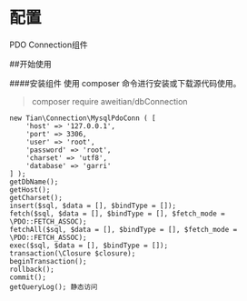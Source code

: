# 配置

PDO Connection组件

##开始使用

####安装组件
使用 composer 命令进行安装或下载源代码使用。
>composer require aweitian/dbConnection
>
```
new Tian\Connection\MysqlPdoConn ( [ 
	'host' => '127.0.0.1',
	'port' => 3306,
	'user' => 'root',
	'password' => 'root',
	'charset' => 'utf8',
	'database' => 'garri' 
] );
getDbName();
getHost();
getCharset();
insert($sql, $data = [], $bindType = []);
fetch($sql, $data = [], $bindType = [], $fetch_mode = \PDO::FETCH_ASSOC);
fetchAll($sql, $data = [], $bindType = [], $fetch_mode = \PDO::FETCH_ASSOC);
exec($sql, $data = [], $bindType = []);
transaction(\Closure $closure);
beginTransaction();
rollback();
commit();
getQueryLog(); 静态访问
```